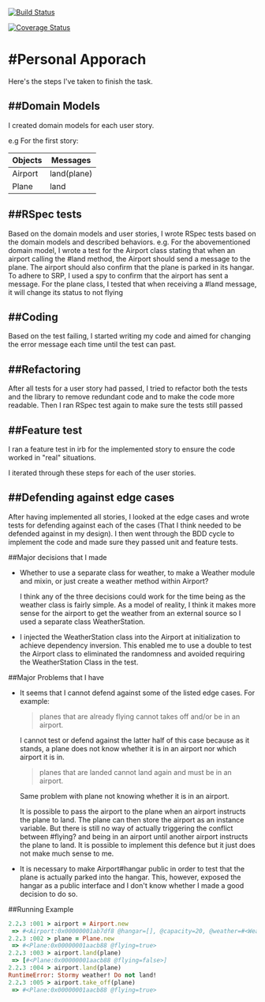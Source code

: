 [![Build Status](https://travis-ci.org/letianw91/airport_challenge.svg?branch=master)](https://travis-ci.org/letianw91/airport_challenge)

[![Coverage Status](https://coveralls.io/repos/github/letianw91/airport_challenge/badge.svg?branch=master)](https://coveralls.io/github/letianw91/airport_challenge?branch=master)


#Personal Apporach
=================

Here's the steps I've taken to finish the task.


##Domain Models
---------
I created domain models for each user story.

e.g For the first story:

| Objects      | Messages   |
| ------------ | ---------- |  
| Airport      | land(plane)| 
| Plane        | land       |   

##RSpec tests
--------------
Based on the domain models and user stories, I wrote RSpec tests based on the domain models and described behaviors. e.g. For the abovementioned domain
model, I wrote a test for the Airport class stating that when an airport calling the #land method, the Airport should send a message to the plane. The airport should also confirm that the plane is parked in its hangar. To adhere to SRP, I used a spy to confirm that the airport has sent a message. For the plane class, I tested that when receiving a #land message, it will change its status to not flying

##Coding
-------
Based on the test failing, I started writing my code and aimed for changing the error message each time until the test can past.

##Refactoring
--------
After all tests for a user story had passed, I tried to refactor both the tests and the library to remove redundant code and to make the code more readable. Then I ran RSpec test again to make sure the tests still passed

##Feature test
-------
I ran a feature test in irb for the implemented story to ensure the code worked in "real" situations.

I iterated through these steps for each of the user stories.

##Defending against edge cases
--------
After having implemented all stories, I looked at the edge cases and wrote tests for defending against each of the cases (That I think needed to be defended against in my design). I then went through the BDD cycle to implement the code and made sure they passed unit and feature tests.

##Major decisions that I made
* Whether to use a separate class for weather, to make a Weather module and mixin, or just create a weather method within Airport?

   I think any of the three decisions could work for the time being as the weather class is fairly simple. As a model of reality, I think it makes more sense for the airport to get the weather from an external source so I used a separate class WeatherStation. 

* I injected the WeatherStation class into the Airport at initialization to achieve dependency inversion. This enabled me to use a double to test the Airport class to eliminated the randomness and avoided requiring the WeatherStation Class in the test. 

##Major Problems that I have

* It seems that I cannot defend against some of the listed edge cases. For example:  

   > planes that are already flying cannot takes off and/or be in an airport.  

   I cannot test or defend against the latter half of this case because as it stands, a plane does not know whether it is in an airport nor which airport it is in.

   > planes that are landed cannot land again and must be in an airport.  

   Same problem with plane not knowing whether it is in an airport.

   It is possible to pass the airport to the plane when an airport instructs the plane to land. The plane can then store the airport as an instance variable. But there is still no way of actually triggering the conflict between #flying? and being in an airport until another airport instructs the plane to land. It is possible to implement this defence but it just does not make much sense to me.

* It is necessary to make Airport#hangar public in order to test that the plane is actually parked into the hangar. This, however, exposed the hangar as a public interface and I don't know whether I made a good decision to do so.


##Running Example
```ruby
2.2.3 :001 > airport = Airport.new
 => #<Airport:0x00000001ab7df8 @hangar=[], @capacity=20, @weather=#<WeatherStation:0x00000001ab7dd0>> 
2.2.3 :002 > plane = Plane.new
 => #<Plane:0x00000001aacb88 @flying=true> 
2.2.3 :003 > airport.land(plane)
 => [#<Plane:0x00000001aacb88 @flying=false>] 
2.2.3 :004 > airport.land(plane)
RuntimeError: Stormy weather! Do not land!
2.2.3 :005 > airport.take_off(plane)
 => #<Plane:0x00000001aacb88 @flying=true> 

```

